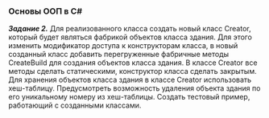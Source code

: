 ﻿### Основы ООП в С#
***Задание 2.*** Для реализованного класса создать новый класс Creator, который будет являться фабрикой объектов класса здания. Для этого изменить модификатор доступа к конструкторам класса, в новый созданный класс добавить перегруженные фабричные методы CreateBuild для создания объектов класса здания. В классе Creator все методы сделать статическими, конструктор класса сделать закрытым. Для хранения объектов класса здания в классе Creator использовать хеш-таблицу. Предусмотреть возможность удаления объекта здания по его уникальному номеру из хеш-таблицы. Создать тестовый пример, работающий с созданными классами.